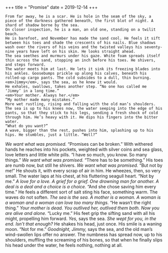 +++
title = "Promise"
date = 2019-12-14
+++

    From far away, he is a scar. He is hole in the seam of the sky, a piece of the darkness gathered beneath, the first blot of night. A shard of shadow borne by the sea.
    On closer inspection, he is a man, an old one, standing on a twilit beach. 
    He is barefoot, and November has made the sand cool. He feels it sift between his toes and shade the crescents of his nails. Blue shadows wash over the rivers of his veins and the twisted valleys his seventy-nine years have left on his skin. He looks straight ahead.
    The sea seethes and murmurs under his gaze. White foam spreads itself thin across the sand, stopping an inch before his toes. He shivers, and steps forward.
    The water meets him at last. He lets it sink its freezing blades into his ankles. Goosebumps prickle up along his calves, beneath his rolled-up cargo pants. The cold subsides to a dull, thin burning.
    <em>Jimmy</em>, says the sea, as he knew it would.
    He exhales, swallows, takes another step. “No one has called me ‘Jimmy’ in a long time.”
    <em>Your mother. Always her.</em>
    “My mother made many mistakes.”
    More wet rustling, rising and falling with the old man’s shoulders. The sea is up to his knees now, the water seeping into the edge of his pants, so that they stick to his legs, sending a fresh shock of cold through him. He’s heavy with it. He dips his fingers into the bitter water.
    “What do you want?”
    A wave, bigger than the rest, pushes into him, splashing up to his hips. He stumbles, just a little. “Well?”
   <em> We want what was promised.</em>
    “Promises can be broken.” With withered hands he reaches into his pockets, weighted with silver coins and sea glass, love letters and little white pills. “I have so much, you know. So many things.”
    <em>We want what was promised.</em>
    “There has to be something.” His toes are numb now, but still he shivers. 
    <em>We want what was promised.</em>
    “But not by me!” He shouts it, with every scrap of air in him. He wheezes, then, so very small. The water laps at his chest, at his fluttering seagull heart. “Not by me.”
    <em>A love for a love. A grief for a grief. One drowning man for another. A deal is a deal and a choice is a choice.</em>
    “And she chose saving him every time.” He feels a different sort of salt sting his face, something warm.
    The waves do not soften. <em>The sea is the sea. A mother is a woman. A woman is a woman and a woman can love too many things.</em>
    “He wasn’t the right thing.”
   <em> Your mother is dead. You outlived her, outlived them both. Now you are alive and alone.</em>
    “Lucky me.” His feet grip the sifting sand with all his might, propelling him forward.
    <em>Yes,</em> says the sea. <em>She wept for you, in the end. Isn’t that enough?</em>
    He shakes his head, just once. His smile is a waning moon. “Not for me.”
<em>Goodnight, Jimmy,</em> says the sea, and the old man’s wind-swollen lips offer no answer. The numbness has spread now, up to his shoulders, muffling the screaming of his bones, so that when he finally slips his head under the water, he feels nothing, nothing at all.
